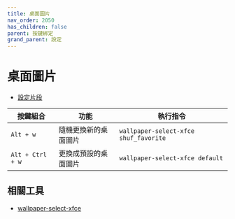 ```yaml
---
title: 桌面圖片
nav_order: 2050
has_children: false
parent: 按鍵綁定
grand_parent: 設定
---
```



# 桌面圖片

* [設定片段](https://github.com/samwhelp/fedora-xfce-adjustment/tree/main/prototype/main/xfce-config/Main/asset/overlay/etc/skel/.config/xfce4/xfconf/xfce-perchannel-xml/xfce4-keyboard-shortcuts.xml#L89)

| 按鍵組合         | 功能                 | 執行指令                                         |
| ---------------- | -------------------- | ------------------------------------------------ |
| `Alt + w`        | 隨機更換新的桌面圖片 | `wallpaper-select-xfce shuf_favorite` |
| `Alt + Ctrl + w` | 更換成預設的桌面圖片 | `wallpaper-select-xfce default` |


## 相關工具

* [wallpaper-select-xfce](https://samwhelp.github.io/note-about-fzf/read/project/wallpaper-select/wallpaper-select-xfce.html)

